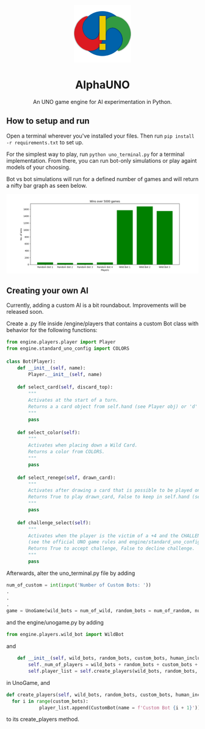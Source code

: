 <p align="center">
  <img src="https://raw.githubusercontent.com/castonln/AlphaUNO/main/img/AlphaUNO-Logo.png" width="150" height="150">
 </p>
 <h1 align="center">AlphaUNO</h1>
 <p align="center">An UNO game engine for AI experimentation in Python.</p>

## How to setup and run
Open a terminal wherever you've installed your files. Then run
`pip install -r requirements.txt`
to set up.

For the simplest way to play, run
`python uno_terminal.py`
for a terminal implementation. From there, you can run bot-only simulations or play againt models of your choosing.

Bot vs bot simulations will run for a defined number of games and will return a nifty bar graph as seen below.

![Example graph](https://raw.githubusercontent.com/castonln/AlphaUNO/main/img/Figure_1.png)

## Creating your own AI
Currently, adding a custom AI is a bit roundabout. Improvements will be released soon.

Create a .py file inside /engine/players that contains a custom Bot class with behavior for the following functions:
```python
from engine.players.player import Player
from engine.standard_uno_config import COLORS

class Bot(Player):
    def __init__(self, name):
        Player.__init__(self, name)

    def select_card(self, discard_top):
        """
        Activates at the start of a turn.
        Returns a a card object from self.hand (see Player obj) or 'd' to indicate drawing a card.
        """
        pass
    
    def select_color(self):
        """
        Activates when placing down a Wild Card.
        Returns a color from COLORS.
        """
        pass
    
    def select_renege(self, drawn_card):
        """
        Activates after drawing a card that is possible to be played on top of the game's current discard_top.
        Returns True to play drawn_card, False to keep in self.hand (see Player obj).
        """
        pass
    
    def challenge_select(self):
        """
        Activates when the player is the victim of a +4 and the CHALLENGERULE is True 
        (see the official UNO game rules and engine/standard_uno_config.py).
        Returns True to accept challenge, False to decline challenge.
        """
        pass
```

Afterwards, alter the uno_terminal.py file by adding
```python
num_of_custom = int(input('Number of Custom Bots: '))
.
.
.
game = UnoGame(wild_bots = num_of_wild, random_bots = num_of_random, num_of_custom = num_of_custom, human_included = human_included)
```
and the engine/unogame.py by adding
```python
from engine.players.wild_bot import WildBot
```
and
```python
    def __init__(self, wild_bots, random_bots, custom_bots, human_included):
        self._num_of_players = wild_bots + random_bots + custom_bots + human_included
        self.player_list = self.create_players(wild_bots, random_bots, custom_bots, human_included)
```
in UnoGame, and
```python
def create_players(self, wild_bots, random_bots, custom_bots, human_included):
  for i in range(custom_bots):
            player_list.append(CustomBot(name = f'Custom Bot {i + 1}'))
```
to its create_players method.
